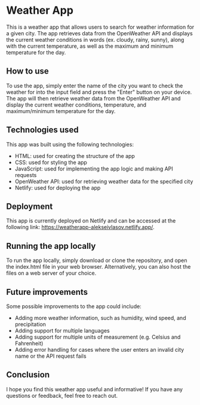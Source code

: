 # Weather App

This is a weather app that allows users to search for weather information for a given city. The app retrieves data from the OpenWeather API and displays the current weather conditions in words (ex. cloudy, rainy, sunny), along with the current temperature, as well as the maximum and minimum temperature for the day.

## How to use
To use the app, simply enter the name of the city you want to check the weather for into the input field and press the "Enter" button on your device. The app will then retrieve weather data from the OpenWeather API and display the current weather conditions, temperature, and maximum/minimum temperature for the day.

## Technologies used
This app was built using the following technologies:

- HTML: used for creating the structure of the app
- CSS: used for styling the app
- JavaScript: used for implementing the app logic and making API requests
- OpenWeather API: used for retrieving weather data for the specified city
- Netlify: used for deploying the app

## Deployment
This app is currently deployed on Netlify and can be accessed at the following link: https://weatherapp-alekseivlasov.netlify.app/.

## Running the app locally
To run the app locally, simply download or clone the repository, and open the index.html file in your web browser. Alternatively, you can also host the files on a web server of your choice.

## Future improvements
Some possible improvements to the app could include:

- Adding more weather information, such as humidity, wind speed, and precipitation
- Adding support for multiple languages
- Adding support for multiple units of measurement (e.g. Celsius and Fahrenheit)
- Adding error handling for cases where the user enters an invalid city name or the API request fails

## Conclusion
I hope you find this weather app useful and informative! If you have any questions or feedback, feel free to reach out.
